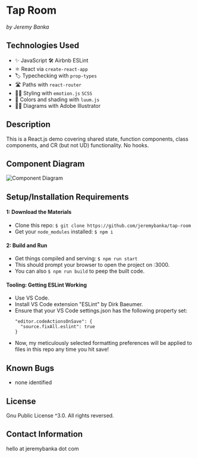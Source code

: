 # Tap Room

_by Jeremy Banka_

## Technologies Used

- ✨ JavaScript 🛠 Airbnb ESLint
- ⚛️ React via `create-react-app`
- 🏷 Typechecking with `prop-types`
- 🛣 Paths with `react-router`
- 👩‍🎤 Styling with `emotion.js`  `SCSS`
- 🎨 Colors and shading with `luum.js`
- 🧑‍🎨 Diagrams with Adobe Illustrator

## Description

This is a React.js demo covering shared state, function components, class components, and CR (but not UD) functionality. No hooks.

## Component Diagram

![Component Diagram](./diagram.png)

## Setup/Installation Requirements

#### 1: Download the Materials

- Clone this repo: `$ git clone https://github.com/jeremybanka/tap-room`
- Get your `node_modules` installed: `$ npm i`

#### 2: Build and Run

- Get things compiled and serving: `$ npm run start`
- This should prompt your browser to open the project on :3000.
- You can also `$ npm run build` to peep the built code.

#### Tooling: Getting ESLint Working

- Use VS Code.
- Install VS Code extension "ESLint" by Dirk Baeumer.
- Ensure that your VS Code settings.json has the following property set:
  ```
  "editor.codeActionsOnSave": {
    "source.fixAll.eslint": true
  }
  ```
- Now, my meticulously selected formatting preferences will be applied to files in this repo any time you hit save!

## Known Bugs

- none identified

## License

Gnu Public License ^3.0. All rights reversed.

## Contact Information

hello at jeremybanka dot com
